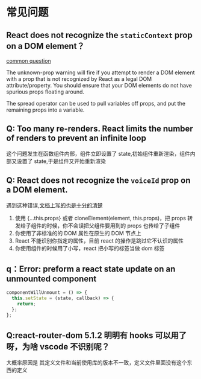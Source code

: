 # 常见问题

## React does not recognize the `staticContext` prop on a DOM element？

[common question](https://reactjs.org/warnings/unknown-prop.html)

The unknown-prop warning will fire if you attempt to render a DOM element with a prop that is not recognized by React as a legal DOM attribute/property. You should ensure that your DOM elements do not have spurious props floating around.

The spread operator can be used to pull variables off props, and put the remaining props into a variable.

## Q: Too many re-renders. React limits the number of renders to prevent an infinite loop

这个问题发生在函数组件内部，组件立即设置了 state,初始组件重新渲染，组件内部又设置了 state,于是组件又开始重新渲染

## Q: React does not recognize the `voiceId` prop on a DOM element.

遇到这种错误,[文档上写的也是十分的清楚](https://reactjs.org/warnings/unknown-prop.html)

1. 使用 {...this.props} 或者 cloneElement(element, this.props)，把 props 转发给子组件的时候，你不会误把父组件要用到的 props 也传给了子组件
2. 你使用了非标准的的 DOM 属性在原生的 DOM 节点上
3. React 不能识别你指定的属性，目前 react 的操作是跳过它不认识的属性
4. 你使用组件的时候用了小写，react 把小写的标签当做 dom 标签

## q：Error: preform a react state update on an unmounted component

```js
componentWillUnmount = () => {
  this.setState = (state, callback) => {
    return;
  };
};
```

## Q:react-router-dom 5.1.2 明明有 hooks 可以用了呀，为啥 vscode 不识别呢？

大概率原因是 其定义文件和当前使用库的版本不一致，定义文件里面没有这个东西的定义
